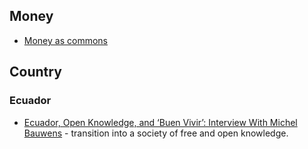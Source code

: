 
## Money

* [Money as commons](http://www.youtube.com/watch?v=H5paen0ayI8&feature=share&list=PLiO9RvnsUfkatF08AS-5t1PJSU35khJ3S&index=5)


## Country

### Ecuador

* [Ecuador, Open Knowledge, and ‘Buen Vivir’: Interview With Michel Bauwens](http://www.doorsofperception.com/notopic/ecuador-open-knowledge-and-buen-vivir-interview-with-michel-bauwens/) - transition into a society of free and open knowledge.
